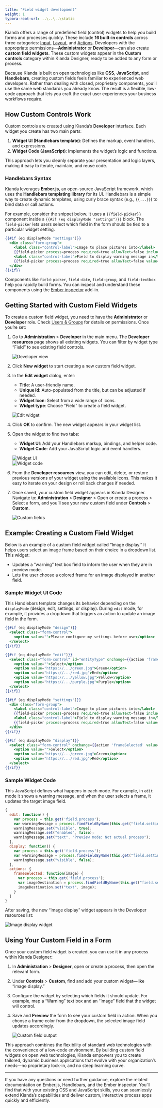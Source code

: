 ```yaml
---
title: "Field widget development"
weight: 1
typora-root-url: ..\..\..\static
---
```


Kianda offers a range of predefined field (control) widgets to help you build forms and processes quickly. These include **16 built-in controls** across three categories: [Input](/platform/controls/input/), [Layout](/platform/controls/layout/), and [Actions](/platform/controls/actions/). Developers with the appropriate permissions—**Administrator** or **Developer**—can also create **custom field widgets**. These custom widgets appear in the **Custom controls** category within Kianda Designer, ready to be added to any form or process.

Because Kianda is built on open technologies like **CSS**, **JavaScript**, and **Handlebars**, creating custom fields feels familiar to experienced web developers. Rather than dealing with closed, proprietary components, you’ll use the same web standards you already know. The result is a flexible, low-code approach that lets you craft the exact user experiences your business workflows require.

## How Custom Controls Work

Custom controls are created using Kianda’s **Developer** interface. Each widget you create has two main parts:

1. **Widget UI (Handlebars template)**: Defines the markup, event handlers, and expressions.  
2. **Widget Code (JavaScript)**: Implements the widget’s logic and functions.

This approach lets you cleanly separate your presentation and logic layers, making it easy to iterate, maintain, and reuse code.

### Handlebars Syntax

Kianda leverages **Ember.js**, an open-source JavaScript framework, which uses the **Handlebars templating library** for its UI. Handlebars is a simple way to create dynamic templates, using curly brace syntax (e.g., `{{...}}`) to bind data or call actions.

For example, consider the snippet below. It uses a `{{field-picker}}` component inside a `{{#if (eq displayMode "settings")}}` block. The `field-picker` lets users select which field in the form should be tied to a particular widget setting.

```handlebars
{{#if (eq displayMode "settings")}}
  <div class="form-group">
    <label class="control-label">Image to place pictures into</label>
    {{field-picker process=process required=true allowText=false includes='["fields/field-image"]' value=field.settings.imageDestination}}
    <label class="control-label">Field to display warning message in</label>
    {{field-picker process=process required=true allowText=false value=field.settings.warningMessage}}
  </div>
{{/if}}
```

Components like `field-picker`, `field-date`, `field-group`, and `field-textbox` help you rapidly build forms. You can inspect and understand these components using the [Ember inspector](/low-code/using-the-ember-inspector/) add-in.

## Getting Started with Custom Field Widgets

To create a custom field widget, you need to have the **Administrator** or **Developer** role. Check [Users & Groups](/platform/administration/users/) for details on permissions. Once you’re set:

1. Go to **Administration** > **Developer** in the main menu. The **Developer resources** page shows all existing widgets. You can filter by widget type “Field” to see existing field controls.

   ![Developer view](/images/developer-view.jpg)

2. Click **New widget** to start creating a new custom field widget.

3. In the **Edit widget** dialog, enter:
   - **Title**: A user-friendly name.
   - **Unique Id**: Auto-populated from the title, but can be adjusted if needed.
   - **Widget Icon**: Select from a wide range of icons.
   - **Widget type**: Choose “Field” to create a field widget.

   ![Edit widget](/images/editwidget.gif)

4. Click **OK** to confirm. The new widget appears in your widget list.

5. Open the widget to find two tabs:
   - **Widget UI**: Add your Handlebars markup, bindings, and helper code.
   - **Widget Code**: Add your JavaScript logic and event handlers.

   ![Widget UI](/images/widgetfieldui.gif)  
   ![Widget code](/images/widgetcodefield.png)

6. From the **Developer resources** view, you can edit, delete, or restore previous versions of your widget using the available icons. This makes it easy to iterate on your design or roll back changes if needed.

7. Once saved, your custom field widget appears in Kianda Designer. Navigate to:
   **Administration** > **Designer** > Open or create a process > Select a form, and you’ll see your new custom field under **Controls** > **Custom**.

   ![Custom fields](/images/customcontrol.png)

## Example: Creating a Custom Field Widget

Below is an example of a custom field widget called “Image display.” It helps users select an image frame based on their choice in a dropdown list. This widget:

- Updates a “warning” text box field to inform the user when they are in preview mode.
- Lets the user choose a colored frame for an image displayed in another field.

### Sample Widget UI Code

This Handlebars template changes its behavior depending on the `displayMode` (design, edit, settings, or display). During `edit` mode, for example, it provides a dropdown that triggers an action to update an image field in the form.

```handlebars
{{#if (eq displayMode "design")}}
  <select class="form-control">
    <option value="">Please configure my settings before use</option>
  </select>
{{/if}}

{{#if (eq displayMode "edit")}}
  <select class="form-control" id="entityType" onchange={{action 'frameSelected' value="target.value"}}>
    <option value="">Select</option>
    <option value="https://.../green.jpg">Green</option>
    <option value="https://.../red.jpg">Red</option>
    <option value="https://.../yellow.jpg">Yellow</option>
    <option value="https://.../purple.jpg">Purple</option>
  </select>
{{/if}}

{{#if (eq displayMode "settings")}}
  <div class="form-group">
    <label class="control-label">Image to place pictures into</label>
    {{field-picker process=process required=true allowText=false includes='["fields/field-image"]' value=field.settings.imageDestination}}
    <label class="control-label">Field to display warning message in</label>
    {{field-picker process=process required=true allowText=false value=field.settings.warningMessage}}
  </div>
{{/if}}

{{#if (eq displayMode "display")}}
  <select class="form-control" onchange={{action 'frameSelected' value="target.value"}}>
    <option value="">Select</option>
    <option value="https://.../green.jpg">Green</option>
    <option value="https://.../red.jpg">Red</option>
  </select>
{{/if}}
```

### Sample Widget Code

This JavaScript defines what happens in each mode. For example, in `edit` mode it shows a warning message, and when the user selects a frame, it updates the target image field.

```javascript
{
  edit: function() {
    var process = this.get('field.process');
    var warningMessage = process.findFieldByName(this.get("field.settings.warningMessage.name"));
    warningMessage.set("visible", true);
    warningMessage.set("enabled", false);
    warningMessage.set("text", "Preview mode: Not actual process");
  },
  display: function() {
    var process = this.get('field.process');
    var warningMessage = process.findFieldByName(this.get("field.settings.warningMessage.name"));
    warningMessage.set("visible", false);
  },
  actions: {
    frameSelected: function(image) {
      var process = this.get('field.process');
      var imageDestination = process.findFieldByName(this.get("field.settings.imageDestination.name"));
      imageDestination.set("text", image);
    }
  }
}
```

After saving, the new “Image display” widget appears in the Developer resources list:

![Image display widget](/images/image-display-widget.jpg)

## Using Your Custom Field in a Form

Once your custom field widget is created, you can use it in any process within Kianda Designer:

1. In **Administration** > **Designer**, open or create a process, then open the relevant form.
2. Under **Controls** > **Custom**, find and add your custom widget—like “Image display.”
3. Configure the widget by selecting which fields it should update. For example, map a “Warning” text box and an “Image” field that the widget will control.
4. Save and **Preview** the form to see your custom field in action. When you choose a frame color from the dropdown, the selected image field updates accordingly.

   ![Custom field output](/images/custom-field-output.jpg)

This approach combines the flexibility of standard web technologies with the convenience of a low-code environment. By building custom field widgets on open web technologies, Kianda empowers you to create tailored, dynamic business applications that evolve with your organization’s needs—no proprietary lock-in, and no steep learning curve.

---

If you have any questions or need further guidance, explore the related documentation on Ember.js, Handlebars, and the Ember inspector. You’ll find that with your existing CSS and JavaScript skills, you can seamlessly extend Kianda’s capabilities and deliver custom, interactive process apps quickly and efficiently.
